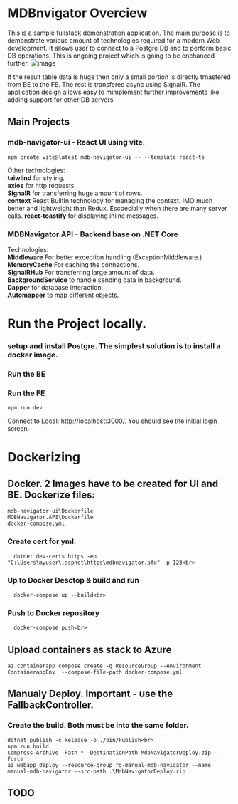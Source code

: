 # MDBnvigator Overciew

This is a sample fullstack demonstration application. The main purpose is to demonstrate various amount of technologies required for a modern Web development. It allows user to connect to a Postgre DB  and to perform basic DB operations. This is ongoing project which is going to be enchanced further. 
![image](https://github.com/user-attachments/assets/f60fa6e3-5774-4699-bee8-3ecabb15ceb1)

If the result table data is huge then only a small portion is directly trnasfered from BE to the FE. The rest is transfered async using SignalR. The application design allows easy to mimplement further improvements like adding support for other DB servers.

## Main Projects 
### mdb-navigator-ui - React UI using vite.
    npm create vite@latest mdb-navigator-ui -- --template react-ts
   Other technologies: <br>
   **taiwlind** for styling. <br>
   **axios** for http requests. <br>
   **SignalR** for transferring huge amount of rows. <br>
   **context** React BuiltIn technology for managing the context. IMO much better and lightweight than Redux. Escpecially when there are many server calls.
   **react-toastify** for displaying inline messages.
### MDBNavigator.API - Backend base on .NET Core
  Technologies:<br>
    **Middleware** For better exception handling (ExceptionMiddleware.) <br>
    **MemoryCache** For caching the connections. <br>
    **SignalRHub** For transferring large amount of data. <br>
    **BackgroundService** to handle sending data in background. <br>
    **Dapper** for database interaction. <br>
    **Automapper** to map different objects. <br>
    
# Run the Project locally.
  ### setup and install Postgre. The simplest solution is to install a docker image.
  ### Run the BE
  ### Run the FE
    npm run dev
  
Connect to Local: http://localhost:3000/. You should see the initial login screen.
  
# Dockerizing

## Docker. 2 Images have to be created for UI and BE. Dockerize files:
    mdb-navigator-ui\Dockerfile
    MDBNavigator.API\Dockerfile
    docker-compose.yml
  
  ### Create cert for yml:<br>
      dotnet dev-certs https -ep "C:\Users\myuser\.aspnet\https\mdbnavigator.pfx" -p 123<br>
  
  ### Up to Docker Desctop & build and run <br>
      docker-compose up --build<br>
  
  ### Push to Docker repository<br>
      docker-compose push<br>
   
## Upload containers as stack to Azure
    az containerapp compose create -g ResourceGroup --environment ContainerappEnv  --compose-file-path docker-compose.yml
    
## Manualy Deploy. Important - use the **FallbackController**. <br>
  ### Create the build. Both must be into the same folder.
    dotnet publish -c Release -o ./bin/Publish<br>
    npm run build
    Compress-Archive -Path * -DestinationPath MdbNavigatorDeploy.zip -Force
    az webapp deploy --resource-group rg-manual-mdb-navigator --name manual-mdb-navigator --src-path .\MdbNavigatorDeploy.zip

## TODO
